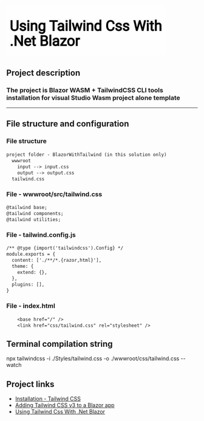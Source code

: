![](https://github.com/SergeyDavidovich/BlazorWithTailwind/blob/master/BlazorTailwind.png)
----
## Project description ##
### The project is Blazor WASM + TailwindCSS CLI tools installation for visual Studio Wasm project alone template ###
---
## File structure and configuration 

### File structure
```
project folder - BlazorWithTailwind (in this solution only)
  wwwroot
    input --> input.css
    output --> output.css
  tailwind.css
```
### File - wwwroot/src/tailwind.css
```
@tailwind base;
@tailwind components;
@tailwind utilities;
```
### File - tailwind.config.js
```
/** @type {import('tailwindcss').Config} */
module.exports = {
  content: ['./**/*.{razor,html}'],
  theme: {
    extend: {},
  },
  plugins: [],
}
```
### File - index.html
```
    <base href="/" />
    <link href="css/tailwind.css" rel="stylesheet" />
```
## Terminal compilation string
npx tailwindcss -i ./Styles/tailwind.css -o ./wwwroot/css/tailwind.css --watch
## Project links
- [Installation - Tailwind CSS](https://tailwindcss.com/docs/installation)
- [Adding Tailwind CSS v3 to a Blazor app](https://chrissainty.com/adding-tailwind-css-v3-to-a-blazor-app/)
- [Using Tailwind Css With .Net Blazor](https://dev.to/rasheedmozaffar/using-tailwind-css-with-net-blazor-4ng7)

